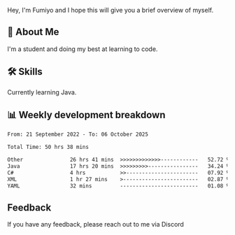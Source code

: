 
Hey, I'm Fumiyo and I hope this will give you a brief overview of myself.


## 🚀 About Me
I'm a student and doing my best at learning to code.


## 🛠 Skills

Currently learning Java.


## 📊 Weekly development breakdown
<!--START_SECTION:waka-->

```txt
From: 21 September 2022 - To: 06 October 2025

Total Time: 50 hrs 38 mins

Other               26 hrs 41 mins  >>>>>>>>>>>>>------------   52.72 %
Java                17 hrs 20 mins  >>>>>>>>>----------------   34.24 %
C#                  4 hrs           >>-----------------------   07.92 %
XML                 1 hr 27 mins    >------------------------   02.87 %
YAML                32 mins         -------------------------   01.08 %
```

<!--END_SECTION:waka-->


## Feedback

If you have any feedback, please reach out to me via Discord
